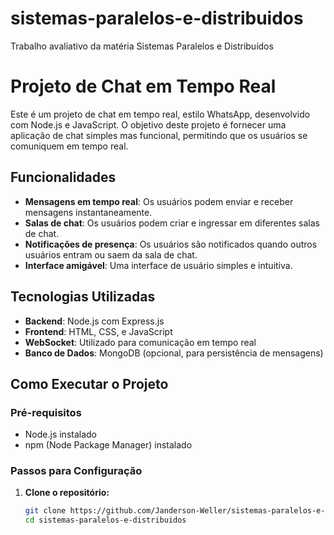 # sistemas-paralelos-e-distribuidos
Trabalho avaliativo da matéria Sistemas Paralelos e Distribuídos

# Projeto de Chat em Tempo Real

Este é um projeto de chat em tempo real, estilo WhatsApp, desenvolvido com Node.js e JavaScript. O objetivo deste projeto é fornecer uma aplicação de chat simples mas funcional, permitindo que os usuários se comuniquem em tempo real.

## Funcionalidades

- **Mensagens em tempo real**: Os usuários podem enviar e receber mensagens instantaneamente.
- **Salas de chat**: Os usuários podem criar e ingressar em diferentes salas de chat.
- **Notificações de presença**: Os usuários são notificados quando outros usuários entram ou saem da sala de chat.
- **Interface amigável**: Uma interface de usuário simples e intuitiva.

## Tecnologias Utilizadas

- **Backend**: Node.js com Express.js
- **Frontend**: HTML, CSS, e JavaScript
- **WebSocket**: Utilizado para comunicação em tempo real
- **Banco de Dados**: MongoDB (opcional, para persistência de mensagens)

## Como Executar o Projeto

### Pré-requisitos

- Node.js instalado
- npm (Node Package Manager) instalado

### Passos para Configuração

1. **Clone o repositório:**

   ```bash
   git clone https://github.com/Janderson-Weller/sistemas-paralelos-e-distribuidos.git
   cd sistemas-paralelos-e-distribuidos
